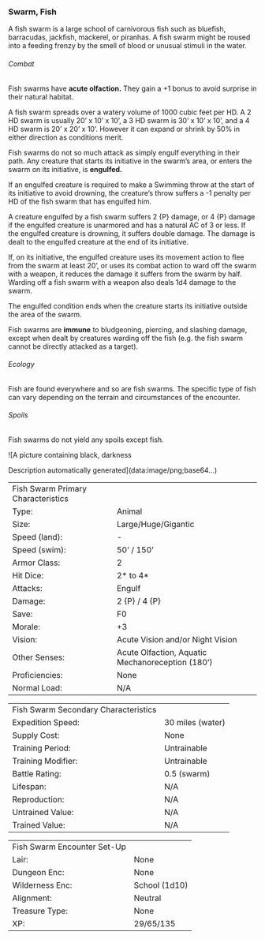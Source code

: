 ### Swarm, Fish

A fish swarm is a large school of carnivorous fish such as bluefish, barracudas, jackfish, mackerel, or piranhas. A fish swarm might be roused into a feeding frenzy by the smell of blood or unusual stimuli in the water.

###### Combat

Fish swarms have **acute olfaction.** They gain a +1 bonus to avoid surprise in their natural habitat.

A fish swarm spreads over a watery volume of 1000 cubic feet per HD. A 2 HD swarm is usually 20’ x 10’ x 10’, a 3 HD swarm is 30’ x 10’ x 10’, and a 4 HD swarm is 20’ x 20’ x 10’. However it can expand or shrink by 50% in either direction as conditions merit.

Fish swarms do not so much attack as simply engulf everything in their path. Any creature that starts its initiative in the swarm’s area, or enters the swarm on its initiative, is **engulfed.**

If an engulfed creature is required to make a Swimming throw at the start of its initiative to avoid drowning, the creature’s throw suffers a -1 penalty per HD of the fish swarm that has engulfed him.

A creature engulfed by a fish swarm suffers 2 {P} damage, or 4 {P} damage if the engulfed creature is unarmored and has a natural AC of 3 or less. If the engulfed creature is drowning, it suffers double damage. The damage is dealt to the engulfed creature at the end of its initiative.

If, on its initiative, the engulfed creature uses its movement action to flee from the swarm at least 20’, or uses its combat action to ward off the swarm with a weapon, it reduces the damage it suffers from the swarm by half. Warding off a fish swarm with a weapon also deals 1d4 damage to the swarm.

The engulfed condition ends when the creature starts its initiative outside the area of the swarm.

Fish swarms are **immune** to bludgeoning, piercing, and slashing damage, except when dealt by creatures warding off the fish (e.g. the fish swarm cannot be directly attacked as a target).

###### Ecology

Fish are found everywhere and so are fish swarms. The specific type of fish can vary depending on the terrain and circumstances of the encounter.

###### Spoils

Fish swarms do not yield any spoils except fish.

![A picture containing black, darkness

Description automatically generated](data:image/png;base64...)

|  |  |
| --- | --- |
| Fish Swarm Primary Characteristics | |
| Type: | Animal |
| Size: | Large/Huge/Gigantic |
| Speed (land): | - |
| Speed (swim): | 50’ / 150’ |
| Armor Class: | 2 |
| Hit Dice: | 2\* to 4\* |
| Attacks: | Engulf |
| Damage: | 2 {P} / 4 {P} |
| Save: | F0 |
| Morale: | +3 |
| Vision: | Acute Vision and/or Night Vision |
| Other Senses: | Acute Olfaction, Aquatic Mechanoreception (180’) |
| Proficiencies: | None |
| Normal Load: | N/A |

|  |  |
| --- | --- |
| Fish Swarm Secondary Characteristics | |
| Expedition Speed: | 30 miles (water) |
| Supply Cost: | None |
| Training Period: | Untrainable |
| Training Modifier: | Untrainable |
| Battle Rating: | 0.5 (swarm) |
| Lifespan: | N/A |
| Reproduction: | N/A |
| Untrained Value: | N/A |
| Trained Value: | N/A |

|  |  |
| --- | --- |
| Fish Swarm Encounter Set-Up | |
| Lair: | None |
| Dungeon Enc: | None |
| Wilderness Enc: | School (1d10) |
| Alignment: | Neutral |
| Treasure Type: | None |
| XP: | 29/65/135 |

